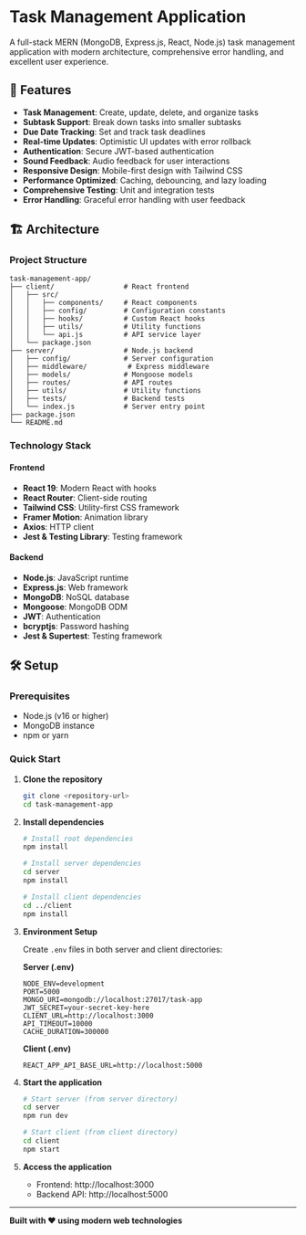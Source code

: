 # Task Management Application

A full-stack MERN (MongoDB, Express.js, React, Node.js) task management application with modern architecture, comprehensive error handling, and excellent user experience.

## 🚀 Features

- **Task Management**: Create, update, delete, and organize tasks
- **Subtask Support**: Break down tasks into smaller subtasks
- **Due Date Tracking**: Set and track task deadlines
- **Real-time Updates**: Optimistic UI updates with error rollback
- **Authentication**: Secure JWT-based authentication
- **Sound Feedback**: Audio feedback for user interactions
- **Responsive Design**: Mobile-first design with Tailwind CSS
- **Performance Optimized**: Caching, debouncing, and lazy loading
- **Comprehensive Testing**: Unit and integration tests
- **Error Handling**: Graceful error handling with user feedback

## 🏗️ Architecture

### Project Structure

```
task-management-app/
├── client/                 # React frontend
│   ├── src/
│   │   ├── components/     # React components
│   │   ├── config/         # Configuration constants
│   │   ├── hooks/          # Custom React hooks
│   │   ├── utils/          # Utility functions
│   │   └── api.js          # API service layer
│   └── package.json
├── server/                 # Node.js backend
│   ├── config/             # Server configuration
│   ├── middleware/          # Express middleware
│   ├── models/             # Mongoose models
│   ├── routes/             # API routes
│   ├── utils/              # Utility functions
│   ├── tests/              # Backend tests
│   └── index.js            # Server entry point
├── package.json
└── README.md
```

### Technology Stack

#### Frontend

- **React 19**: Modern React with hooks
- **React Router**: Client-side routing
- **Tailwind CSS**: Utility-first CSS framework
- **Framer Motion**: Animation library
- **Axios**: HTTP client
- **Jest & Testing Library**: Testing framework

#### Backend

- **Node.js**: JavaScript runtime
- **Express.js**: Web framework
- **MongoDB**: NoSQL database
- **Mongoose**: MongoDB ODM
- **JWT**: Authentication
- **bcryptjs**: Password hashing
- **Jest & Supertest**: Testing framework

## 🛠️ Setup

### Prerequisites

- Node.js (v16 or higher)
- MongoDB instance
- npm or yarn

### Quick Start

1. **Clone the repository**

   ```bash
   git clone <repository-url>
   cd task-management-app
   ```

2. **Install dependencies**

   ```bash
   # Install root dependencies
   npm install

   # Install server dependencies
   cd server
   npm install

   # Install client dependencies
   cd ../client
   npm install
   ```

3. **Environment Setup**

   Create `.env` files in both server and client directories:

   **Server (.env)**

   ```env
   NODE_ENV=development
   PORT=5000
   MONGO_URI=mongodb://localhost:27017/task-app
   JWT_SECRET=your-secret-key-here
   CLIENT_URL=http://localhost:3000
   API_TIMEOUT=10000
   CACHE_DURATION=300000
   ```

   **Client (.env)**

   ```env
   REACT_APP_API_BASE_URL=http://localhost:5000
   ```

4. **Start the application**

   ```bash
   # Start server (from server directory)
   cd server
   npm run dev

   # Start client (from client directory)
   cd client
   npm start
   ```

5. **Access the application**
   - Frontend: http://localhost:3000
   - Backend API: http://localhost:5000

---

**Built with ❤️ using modern web technologies**

